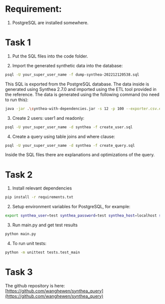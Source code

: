 # Requirement:

1. PostgreSQL are installed somewhere.

# Task 1

1. Put the SQL files into the code folder.

2. Import the generated synthetic data into the database:

```bash
psql -U your_super_user_name -f dump-synthea-202212120538.sql
```

This SQL is exported from the PostgreSQL database.
The data inside is generated using Synthea 2.7.0 and imported using the ETL tool provided in the reference.
The data is generated using the following command (no need to run this):

```bash
java -jar .\synthea-with-dependencies.jar -s 12 -p 100 --exporter.csv.export true
```

3. Create 2 users: user1 and readonly:

```bash
psql -U your_super_user_name -d synthea -f create_user.sql
```

4. Create a query using table joins and where clause:

```bash
psql -U your_super_user_name -d synthea -f create_query.sql
```

Inside the SQL files there are explanations and optimizations of the query.

# Task 2

1. Install relevant dependencies

```bash
pip install -r requirements.txt
```

2. Setup environment variables for PostgreSQL, for example:

```bash
export synthea_user=test synthea_password=test synthea_host=localhost synthea_port=5432 synthea_database=synthea
```

3. Run main.py and get test results

```bash
python main.py
```

4. To run unit tests:

```bash
python -m unittest tests.test_main
```

# Task 3

The github repository is here: [https://github.com/wanghewen/synthea_query](https://github.com/wanghewen/synthea_query)